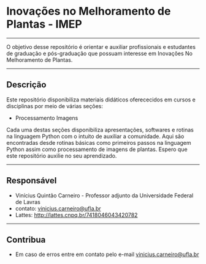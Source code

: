 ﻿# Inovações no Melhoramento de Plantas - IMEP

---

O objetivo desse repositório é orientar e auxiliar profissionais e estudantes de graduação e pós-graduação que possuam interesse em Inovações No Melhoramento de Plantas. 

---
## Descrição

Este repositório disponibiliza materiais didáticos oferececidos em cursos e disciplinas por meio de várias seções: 

- Processamento Imagens

Cada uma destas seções disponibiliza apresentações, softwares e rotinas na linguagem Python com o intuito de auxiliar a comunidade. Aqui são encontradas desde rotinas básicas como primeiros passos na linguagem Python assim como processamento de imagens de plantas. Espero que este repositório auxilie no seu aprendizado. 

---
## Responsável

- Vinícius Quintão Carneiro - Professor adjunto da Universidade Federal de Lavras 
- contato: vinicius.carneiro@ufla.br
- Lattes: http://lattes.cnpq.br/7418046043420782 

---

## Contribua

- Em caso de erros entre em contato pelo e-mail vinicius.carneiro@ufla.br
